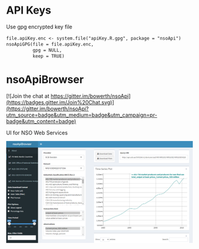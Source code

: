 <!-- [![Travis-CI Build Status](https://travis-ci.org/bowerth/nsoApi.svg?branch=master)](https://travis-ci.org/bowerth/nsoApi) -->

# API Keys

Use gpg encrypted key file

```
file.apiKey.enc <- system.file("apiKey.R.gpg", package = "nsoApi")
nsoApiGPG(file = file.apiKey.enc,
          gpg = NULL,
          keep = TRUE)
```

# nsoApiBrowser

[![Join the chat at https://gitter.im/bowerth/nsoApi](https://badges.gitter.im/Join%20Chat.svg)](https://gitter.im/bowerth/nsoApi?utm_source=badge&utm_medium=badge&utm_campaign=pr-badge&utm_content=badge)

UI for NSO Web Services

<!-- This is running on shinyapps.io: https://rjsdmx.shinyapps.io/sdmxBrowser/ -->

![nsoApiBrowser screenshot](assets/nsoApiBrowser.png)
